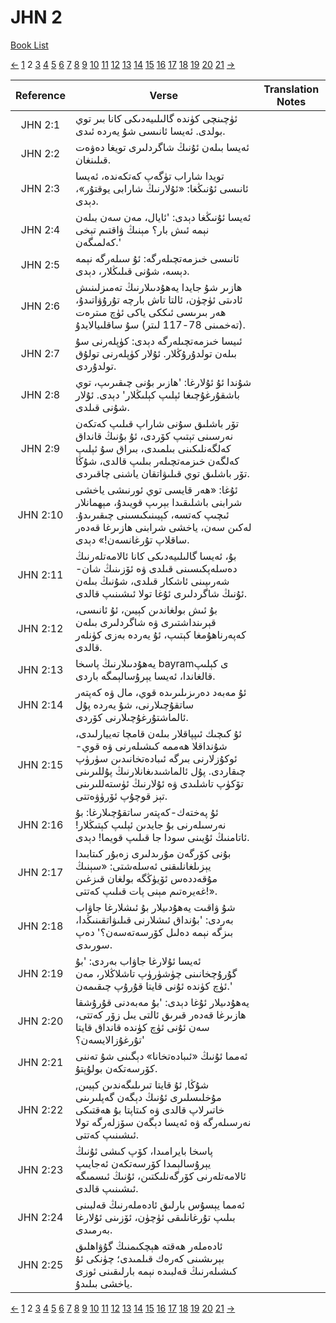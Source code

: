 # JHN 2
[Book List](../README.md)

[<-](./chapter_1.md) [1](./chapter_1.md) 2 [3](./chapter_3.md) [4](./chapter_4.md) [5](./chapter_5.md) [6](./chapter_6.md) [7](./chapter_7.md) [8](./chapter_8.md) [9](./chapter_9.md) [10](./chapter_10.md) [11](./chapter_11.md) [12](./chapter_12.md) [13](./chapter_13.md) [14](./chapter_14.md) [15](./chapter_15.md) [16](./chapter_16.md) [17](./chapter_17.md) [18](./chapter_18.md) [19](./chapter_19.md) [20](./chapter_20.md) [21](./chapter_21.md) [->](./chapter_3.md)

| Reference | Verse | Translation Notes |
|:---------:|-------|-------------------|
|JHN 2:1|ئۈچىنچى كۈندە گالىلىيەدىكى كانا بىر توي بولدى. ئەيسا ئانىسى شۇ يەردە ئىدى.||
|JHN 2:2|ئەيسا بىلەن ئۇنىڭ شاگردلىرى تويغا دەۋەت قىلىنغان.||
|JHN 2:3|تويدا شاراب تۈگەپ كەتكەندە، ئەيسا ئانىسى ئۇنىڭغا: «ئۇلارنىڭ شارابى يوقتۇر»، دېدى.||
|JHN 2:4|ئەيسا ئۇنىڭغا دېدى: 'ئايال، مەن سەن بىلەن نېمە ئىش بار؟ مېنىڭ ۋاقتىم تېخى كەلمىگەن.'||
|JHN 2:5|ئانىسى خىزمەتچىلەرگە: ئۇ سىلەرگە نېمە دېسە، شۇنى قىلىڭلار، دېدى.||
|JHN 2:6|ھازىر شۇ جايدا يەھۇدىىلارنىڭ تەمىزلىنىش ئادىتى ئۈچۈن، ئالتا تاش بارچە تۇرۇۋاتىدۇ، ھەر بىرىسى ئىككى ياكى ئۈچ مىترەت (تەخمىنى 78-117 لىتر) سۇ ساقلىيالايدۇ.||
|JHN 2:7|ئىيسا خىزمەتچىلەرگە دېدى: كۈپلەرنى سۇ بىلەن تولدۇرۇڭلار. ئۇلار كۈپلەرنى تولۇق تولدۇردى.||
|JHN 2:8|شۇندا ئۇ ئۇلارغا: 'ھازىر بۇنى چىقىرىپ، توي باشقۇرغۇچىغا ئېلىپ كېلىڭلار' دېدى. ئۇلار شۇنى قىلدى.||
|JHN 2:9|تۆر باشلىق سۇنى شاراپ قىلىپ كەتكەن نەرسىنى تېتىپ كۆردى، ئۇ بۇنىڭ قانداق كەلگەنلىكىنى بىلمىدى، بىراق سۇ ئېلىپ كەلگەن خىزمەتچىلەر بىلىپ قالدى، شۇڭا تۆر باشلىق توي قىلىۋاتقان ياشنى چاقىردى.||
|JHN 2:10|ئۇغا: «ھەر قايسى توي ئورنىشى ياخشى شرابنى باشلىقىدا بېرىپ قويىدۇ، مېھمانلار ئىچىپ كەتسە، كېيىنىكىسىنى چىقىرىدۇ. لەكىن سەن، ياخشى شرابنى ھازىرغا قەدەر ساقلاپ تۇرغانسەن!» دېدى.||
|JHN 2:11|بۇ، ئەيسا گالىلىيەدىكى كانا ئالامەتلەرنىڭ دەسلەپكىسىنى قىلدى ۋە ئۆزىنىڭ شان-شەرىپىنى ئاشكار قىلدى، شۇنىڭ بىلەن ئۇنىڭ شاگردلىرى ئۇغا تولا ئىشىنىپ قالدى.||
|JHN 2:12|بۇ ئىش بولغاندىن كېيىن، ئۇ ئانىسى، قېرىنداشتىرى ۋە شاگردلىرى بىلەن كەپەرناھۇمغا كېتىپ، ئۇ يەردە بەزى كۈنلەر قالدى.||
|JHN 2:13|يەھۇدىىلارنىڭ پاسخا bayramى كېلىپ قالغاندا، ئەيسا يېرۇسالېمگە باردى.||
|JHN 2:14|ئۇ مەبەد دەرىزىلىرىدە قوي، مال ۋە كەپتەر ساتقۇچىلارنى، شۇ يەردە پۇل ئالماشتۇرغۇچىلارنى كۆردى.||
|JHN 2:15|ئۇ كىچىك ئىپپاقلار بىلەن قامچا تەييارلىدى، شۇنداقلا ھەممە كىشىلەرنى ۋە قوي-ئوكۇزلارنى بىرگە ئىبادەتخانىدىن سۈرۈپ چىقاردى. پۇل ئالماشىدىغانلارنىڭ پۇللىرىنى تۆكۈپ تاشلىدى ۋە ئۇلارنىڭ ئۈستەللىرىنى تېز قوچۇپ ئۆرۈۋەتتى.||
|JHN 2:16|ئۇ پەختەك-كەپتەر ساتقۇچىلارغا: بۇ نەرسىلەرنى بۇ جايدىن ئېلىپ كېتىڭلار! ئاتامنىڭ ئۇيىنى سودا جا قىلىپ قويما! دېدى.||
|JHN 2:17|بۇنى كۆرگەن مۇرىدلىرى زەبۇر كىتابىدا يېزىلغانلىقنى ئەسلەشتى: «سېنىڭ مۇقەددەس ئۆيۈڭگە بولغان قىزغىن غەيرەتىم مېنى پات قىلىپ كەتتى!».||
|JHN 2:18|شۇ ۋاقىت يەھۇدىيلار بۇ ئىشلارغا جاۋاب بەردى: 'بۇنداق ئىشلارنى قىلىۋاتقىنىڭدا، بىزگە نېمە دەلىل كۆرسەتەسەن؟' دەپ سورىدى.||
|JHN 2:19|ئەيسا ئۇلارغا جاۋاب بەردى: 'بۇ گۇرۇچخانىنى چۈشۈرۈپ تاشلاڭلار، مەن ئۈچ كۈندە ئۇنى قايتا قۇرۇپ چىقىمەن.'||
|JHN 2:20|يەھۇدىيلار ئۇغا دېدى: 'بۇ مەبەدنى قۇرۇشقا ھازىرغا قەدەر قىرىق ئالتى يىل زۆر كەتتى، سەن ئۇنى ئۈچ كۈندە قانداق قايتا تۇرغۇزالايسەن؟'||
|JHN 2:21|ئەمما ئۇنىڭ «ئىبادەتخانا» دېگىنى شۇ تەننى كۆرسەتكەن بولۇپتۇ.||
|JHN 2:22|شۇڭا, ئۇ قايتا تىرىلىگەندىن كېيىن, مۇخلىسلىرى ئۇنىڭ دېگەن گەپلىرىنى خاتىرلاپ قالدى ۋە كىتاپتا بۇ ھەقتىكى نەرسىلەرگە ۋە ئەيسا دېگەن سۆزلەرگە تولا ئىشىنىپ كەتتى.||
|JHN 2:23|پاسخا بايرامىدا، كۆپ كىشى ئۇنىڭ يېرۇسالېمدا كۆرسەتكەن ئەجايىپ ئالامەتلەرنى كۆرگەنلىكتىن، ئۇنىڭ ئىسمىگە ئىشىنىپ قالدى.||
|JHN 2:24|ئەمما يېسۇس بارلىق ئادەملەرنىڭ قەلبىنى بىلىپ تۇرغانلىقى ئۈچۈن، ئۆزىنى ئۇلارغا بەرمىدى.||
|JHN 2:25|ئادەملەر ھەقتە ھېچكىمنىڭ گۇۋاھلىق بېرىشىنى كەرەك قىلمىدى؛ چۈنكى ئۇ كىشىلەرنىڭ قەلبىدە نېمە بارلىقىنى ئوزى ياخشى بىلىدۇ.||


[<-](./chapter_1.md) [1](./chapter_1.md) 2 [3](./chapter_3.md) [4](./chapter_4.md) [5](./chapter_5.md) [6](./chapter_6.md) [7](./chapter_7.md) [8](./chapter_8.md) [9](./chapter_9.md) [10](./chapter_10.md) [11](./chapter_11.md) [12](./chapter_12.md) [13](./chapter_13.md) [14](./chapter_14.md) [15](./chapter_15.md) [16](./chapter_16.md) [17](./chapter_17.md) [18](./chapter_18.md) [19](./chapter_19.md) [20](./chapter_20.md) [21](./chapter_21.md) [->](./chapter_3.md)